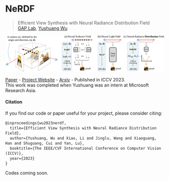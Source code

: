 # NeRDF
> Efficient View Synthesis with Neural Radiance Distribution Field <br />
> [GAP Lab](https://gaplab.cuhk.edu.cn/), [Yushuang Wu](https://scholar.google.com/citations?hl=zh-CN&user=x5gpN0sAAAAJ)

![Teaser](figures/pipeline.png)

[Paper](https://arxiv.org/pdf/2308.11130.pdf) - 
[Project Website](https://yushuang-wu.github.io/NeRDF/) -
[Arxiv](https://arxiv.org/pdf/2308.11130.pdf) -
Published in ICCV 2023.   <br />
This work was completed when Yushuang was an intern at Microsoft Research Asia. 

#### Citation

If you find our code or paper useful for your project, please consider citing:

    @inproceedings{wu2023nerdf,
      title={Efficient View Synthesis with Neural Radiance Distribution Field},
      author={Yushuang, Wu and Xiao, Li and Jinglu, Wang and Xiaoguang, Han and Shuguang, Cui and Yan, Lu},
      booktitle={The IEEE/CVF International Conference on Computer Vision (ICCV)},
      year={2023}
    }
    
Codes coming soon.
